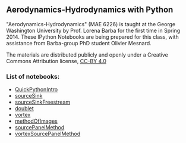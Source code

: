 
## Aerodynamics-Hydrodynamics with Python

"Aerodynamics-Hydrodynamics" (MAE 6226) is taught at the George Washington University by Prof. Lorena Barba for the first time in Spring 2014. These IPython Notebooks are being prepared for this class, with assistance from Barba-group PhD student Olivier Mesnard.

The materials are distributed publicly and openly under a Creative Commons Attribution license, [CC-BY 4.0](https://creativecommons.org/licenses/by/4.0/)

### List of notebooks:

* [QuickPythonIntro](http://nbviewer.ipython.org/urls/github.com/barbagroup/AeroPython/blob/master/lessons/00_Lesson00_QuickPythonIntro.ipynb)
* [sourceSink](http://nbviewer.ipython.org/urls/github.com/barbagroup/AeroPython/blob/master/lessons/01_Lesson01_sourceSink.ipynb)
* [sourceSinkFreestream](http://nbviewer.ipython.org/urls/github.com/barbagroup/AeroPython/blob/master/lessons/02_Lesson02_sourceSinkFreestream.ipynb)
* [doublet](http://nbviewer.ipython.org/urls/github.com/barbagroup/AeroPython/blob/master/lessons/03_Lesson03_doublet.ipynb)
* [vortex](http://nbviewer.ipython.org/urls/github.com/barbagroup/AeroPython/blob/master/lessons/04_Lesson04_vortex.ipynb)
* [methodOfImages](http://nbviewer.ipython.org/urls/github.com/barbagroup/AeroPython/blob/master/lessons/05_Lesson05_methodOfImages.ipynb)
* [sourcePanelMethod](http://nbviewer.ipython.org/urls/github.com/barbagroup/AeroPython/blob/master/lessons/06_Lesson06_sourcePanelMethod.ipynb)
* [vortexSourcePanelMethod](http://nbviewer.ipython.org/urls/github.com/barbagroup/AeroPython/blob/master/lessons/07_Lesson07_vortexSourcePanelMethod.ipynb)
